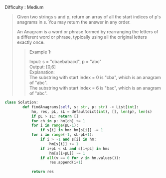 Difficulty : Medium 

>Given two strings s and p, return an array of all the start indices of p's anagrams in s. You may return the answer in any order.
>
>An Anagram is a word or phrase formed by rearranging the letters of a different word or phrase, typically using all the original letters exactly once.
>
>>Example 1:   
>>
>>Input: s = "cbaebabacd", p = "abc"   
>>Output: [0,6]   
>>Explanation:  
>>The substring with start index = 0 is "cba", which is an anagram of "abc".  
>>The substring with start index = 6 is "bac", which is an anagram of "abc".  

```python
class Solution:
        def findAnagrams(self, s: str, p: str) -> List[int]:
            hm, res, pL, sL = defaultdict(int), [], len(p), len(s)
            if pL > sL: return []
            for ch in p: hm[ch] += 1
            for i in range(pL-1):
                if s[i] in hm: hm[s[i]] -= 1
            for i in range(-1, sL-pL+1):
                if i > -1 and s[i] in hm:
                    hm[s[i]] += 1
                if i+pL < sL and s[i+pL] in hm: 
                    hm[s[i+pL]] -= 1
                if all(v == 0 for v in hm.values()): 
                    res.append(i+1)
                
            return res
  ```           

